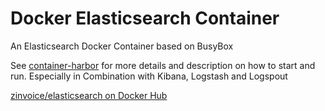 # Docker Elasticsearch Container
An Elasticsearch Docker Container based on BusyBox

See [container-harbor](https://github.com/z-invoice/container-harbor/tree/master/logging) for more details and description on how to start and run. 
Especially in Combination with Kibana, Logstash and Logspout


[zinvoice/elasticsearch on Docker Hub](https://registry.hub.docker.com/u/z-invoice/docker-elasticsearch/)
